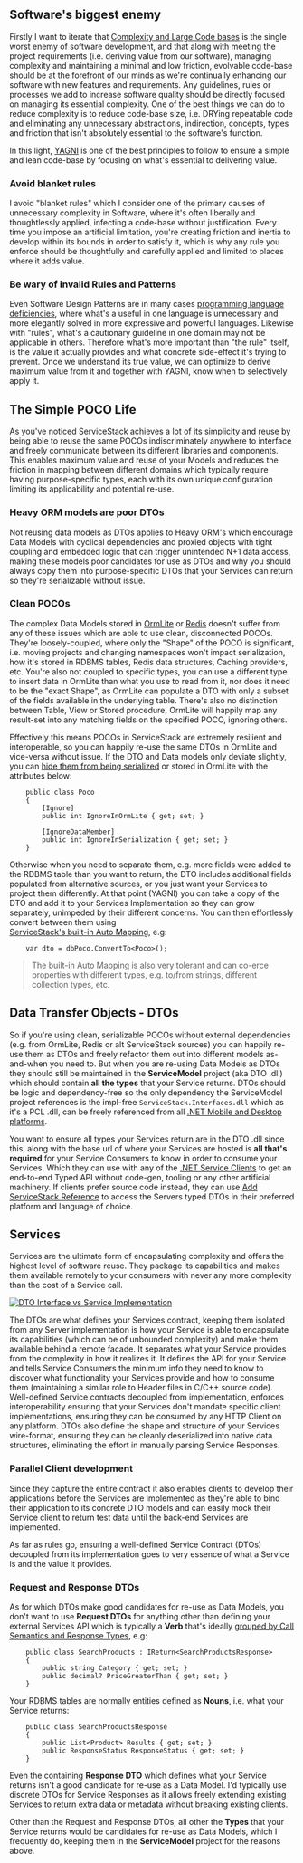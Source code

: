 ## Software's biggest enemy

Firstly I want to iterate that 
[Complexity and Large Code bases](http://steve-yegge.blogspot.com/2007/12/codes-worst-enemy.html)
is the single worst enemy of software development, and that along with meeting the project requirements 
(i.e. deriving value from our software), managing complexity and maintaining a minimal and low friction, 
evolvable code-base should be at the forefront of our minds as we're continually enhancing our software with 
new features and requirements. Any guidelines, rules or processes we add to increase software quality should 
be directly focused on managing its essential complexity. One of the best things we can do to reduce complexity 
is to reduce code-base size, i.e. DRYing repeatable code and eliminating any unnecessary abstractions, 
indirection, concepts, types and friction that isn't absolutely essential to the software's function.

In this light, [YAGNI](https://en.wikipedia.org/wiki/You_aren%27t_gonna_need_it) is one of the best principles 
to follow to ensure a simple and lean code-base by focusing on what's essential to delivering value.

### Avoid blanket rules

I avoid "blanket rules" which I consider one of the primary causes of unnecessary complexity in Software, 
where it's often liberally and thoughtlessly applied, infecting a code-base without justification.
Every time you impose an artificial limitation, you're creating friction and inertia to develop within its bounds 
in order to satisfy it, which is why any rule you enforce should be thoughtfully and carefully applied 
and limited to places where it adds value.

### Be wary of invalid Rules and Patterns

Even Software Design Patterns are in many cases 
[programming language deficiencies](http://c2.com/cgi/wiki?AreDesignPatternsMissingLanguageFeatures), where 
what's a useful in one language is unnecessary and 
more elegantly solved in more expressive and powerful languages. Likewise with "rules", what's a 
cautionary guideline in one domain may not be applicable in others. Therefore what's more important than 
"the rule" itself, is the value it actually provides and what concrete side-effect it's trying to prevent. 
Once we understand its true value, we can optimize to derive maximum value from it and together with YAGNI, 
know when to selectively apply it.

## The Simple POCO Life

As you've noticed ServiceStack achieves a lot of its simplicity and reuse by being able to reuse the same 
POCOs indiscriminately anywhere to interface and freely communicate between its different libraries and components. 
This enables maximum value and reuse of your Models and reduces the friction in mapping between different domains 
which typically require having purpose-specific types, each with its own unique configuration limiting its 
applicability and potential re-use.

### Heavy ORM models are poor DTOs

Not reusing data models as DTOs applies to Heavy ORM's which encourage Data Models with cyclical dependencies 
and proxied objects with tight coupling and embedded logic that can trigger unintended N+1 data access, making 
these models poor candidates for use as DTOs and why you should always copy them into purpose-specific
DTOs that your Services can return so they're serializable without issue.

### Clean POCOs

The complex Data Models stored in 
[OrmLite](https://github.com/ServiceStack/ServiceStack.OrmLite) or 
[Redis](https://github.com/ServiceStack/ServiceStack.Redis) doesn't suffer from any of these issues which are able to use 
clean, disconnected POCOs. They're loosely-coupled, where only the "Shape" of the POCO is significant, i.e. 
moving projects and changing namespaces won't impact serialization, how it's stored in RDBMS tables, 
Redis data structures, Caching providers, etc. 
You're also not coupled to specific types, you can use a different type to insert data in OrmLite than what you
use to read from it, nor does it need to be the "exact Shape", as OrmLite can populate a DTO with only a
subset of the fields available in the underlying table. There's also no distinction between Table, View or 
Stored procedure, OrmLite will happily map any result-set into any matching fields on the specified POCO, 
ignoring others.

Effectively this means POCOs in ServiceStack are extremely resilient and interoperable, so you can happily
re-use the same DTOs in OrmLite and vice-versa without issue. If the DTO and Data models only deviate slightly, 
you can [hide them from being serialized](http://stackoverflow.com/a/14859968/85785) or stored in OrmLite with 
the attributes below:

````
    public class Poco
    {
        [Ignore]
        public int IgnoreInOrmLite { get; set; }

        [IgnoreDataMember]
        public int IgnoreInSerialization { get; set; }
    }
````

Otherwise when you need to separate them, e.g. more fields were added to the RDBMS table than you want to 
return, the DTO includes additional fields populated from alternative sources, or you just want your Services
to project them differently. At that point (YAGNI) you can take a copy of the DTO and add it to your Services 
Implementation so they can grow separately, unimpeded by their different concerns. 
You can then effortlessly convert between them using  
[ServiceStack's built-in Auto Mapping](https://github.com/ServiceStack/ServiceStack/wiki/Auto-mapping), e.g:
````
    var dto = dbPoco.ConvertTo<Poco>();
````
> The built-in Auto Mapping is also very tolerant and can co-erce properties with different types,
 e.g. to/from strings, different collection types, etc.

## Data Transfer Objects - DTOs

So if you're using clean, serializable POCOs without external dependencies (e.g. from OrmLite, Redis or alt 
ServiceStack sources) you can happily re-use them as DTOs and freely refactor them out into different models 
as-and-when you need to. But when you are re-using Data Models as DTOs they should still be maintained in the 
**ServiceModel** project (aka DTO .dll) which should contain **all the types** that your Service returns.
DTOs should be logic and dependency-free so the only dependency the ServiceModel project references is the 
impl-free  `ServiceStack.Interfaces.dll` which as it's a PCL .dll, can be freely referenced from all 
[.NET Mobile and Desktop platforms](https://github.com/ServiceStackApps/HelloMobile).

You want to ensure all types your Services return are in the DTO .dll since this, along with the base url of 
where your Services are hosted is **all that's required** for your Service Consumers to know in order to 
consume your Services. Which they can use with any of the 
[.NET Service Clients](https://github.com/ServiceStack/ServiceStack/wiki/C%23-client)
to get an end-to-end Typed API without code-gen, tooling or any other artificial machinery. 
If clients prefer source code instead, they can use 
[Add ServiceStack Reference](https://github.com/ServiceStack/ServiceStack/wiki/Add-ServiceStack-Reference) 
to access the Servers typed DTOs in their preferred platform and language of choice.

## Services

Services are the ultimate form of encapsulating complexity and offers the highest level of software reuse.
They package its capabilities and makes them available remotely to your consumers with never any more 
complexity than the cost of a Service call.

[![DTO Interface vs Service Implementation][1]][1]

The DTOs are what defines your Services contract, keeping them isolated from any Server implementation is 
how your Service is able to encapsulate its capabilities (which can be of unbounded complexity) and make them
available behind a remote facade. It separates what your Service provides from the complexity in how it 
realizes it. It defines the API for your Service and tells Service Consumers the minimum info they need to know 
to discover what functionality your Services provide and how to consume them 
(maintaining a similar role to Header files in C/C++ source code). 
Well-defined Service contracts decoupled from implementation, enforces interoperability ensuring that 
your Services don't mandate specific client implementations, ensuring they can be consumed by any HTTP 
Client on any platform. DTOs also define the shape and structure of your Services wire-format, ensuring they can
be cleanly deserialized into native data structures, eliminating the effort in manually parsing Service Responses.

### Parallel Client development

Since they capture the entire contract it also enables clients to develop their applications before the 
Services are implemented as they're able to bind their application to its concrete DTO models and can easily 
mock their Service client to return test data until the back-end Services are implemented.

As far as rules go, ensuring a well-defined Service Contract (DTOs) decoupled from its implementation 
goes to very essence of what a Service is and the value it provides. 

### Request and Response DTOs

As for which DTOs make good candidates for re-use as Data Models, you don't want to use **Request DTOs**
for anything other than defining your external Services API which is typically a **Verb** that's ideally 
[grouped by Call Semantics and Response Types](http://stackoverflow.com/a/15941229/85785), e.g:
````
    public class SearchProducts : IReturn<SearchProductsResponse> 
    {
        public string Category { get; set; }
        public decimal? PriceGreaterThan { get; set; }
    }
````
Your RDBMS tables are normally entities defined as **Nouns**, i.e. what your Service returns:
````    
    public class SearchProductsResponse
    {
        public List<Product> Results { get; set; }        
        public ResponseStatus ResponseStatus { get; set; }
    }
````
Even the containing **Response DTO** which defines what your Service returns isn't a good candidate for re-use 
as a Data Model. I'd typically use discrete DTOs for Service Responses as it allows freely extending existing 
Services to return extra data or metadata without breaking existing clients.

Other than the Request and Response DTOs, all other the **Types** that your Service returns would be 
candidates for re-use as Data Models, which I frequently do, keeping them in the **ServiceModel** project 
for the reasons above.


  [1]: http://i.stack.imgur.com/RHzCr.png